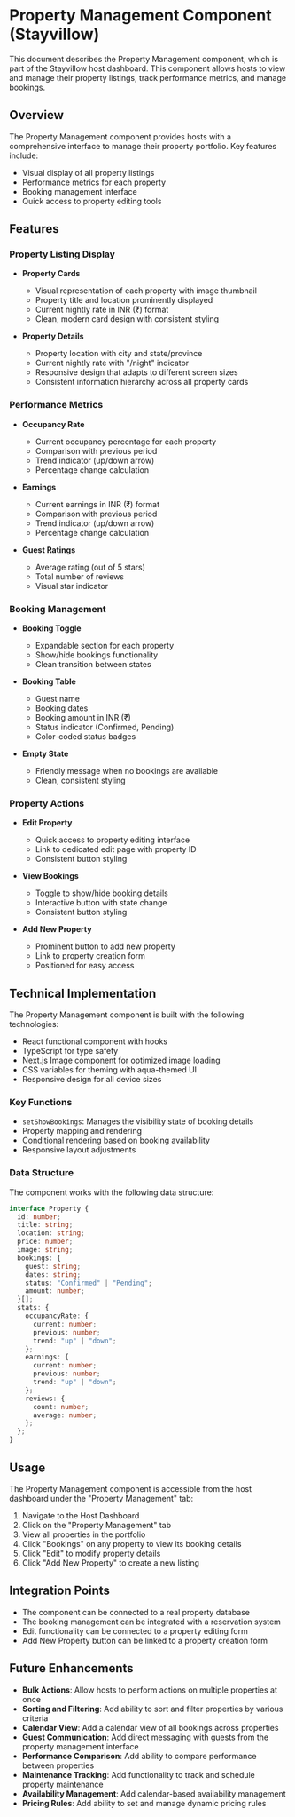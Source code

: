 # Property Management Component (Stayvillow)

This document describes the Property Management component, which is part of the Stayvillow host dashboard. This component allows hosts to view and manage their property listings, track performance metrics, and manage bookings.

## Overview

The Property Management component provides hosts with a comprehensive interface to manage their property portfolio. Key features include:

- Visual display of all property listings
- Performance metrics for each property
- Booking management interface
- Quick access to property editing tools

## Features

### Property Listing Display

- **Property Cards**
  - Visual representation of each property with image thumbnail
  - Property title and location prominently displayed
  - Current nightly rate in INR (₹) format
  - Clean, modern card design with consistent styling

- **Property Details**
  - Property location with city and state/province
  - Current nightly rate with "/night" indicator
  - Responsive design that adapts to different screen sizes
  - Consistent information hierarchy across all property cards

### Performance Metrics

- **Occupancy Rate**
  - Current occupancy percentage for each property
  - Comparison with previous period
  - Trend indicator (up/down arrow)
  - Percentage change calculation

- **Earnings**
  - Current earnings in INR (₹) format
  - Comparison with previous period
  - Trend indicator (up/down arrow)
  - Percentage change calculation

- **Guest Ratings**
  - Average rating (out of 5 stars)
  - Total number of reviews
  - Visual star indicator

### Booking Management

- **Booking Toggle**
  - Expandable section for each property
  - Show/hide bookings functionality
  - Clean transition between states

- **Booking Table**
  - Guest name
  - Booking dates
  - Booking amount in INR (₹)
  - Status indicator (Confirmed, Pending)
  - Color-coded status badges

- **Empty State**
  - Friendly message when no bookings are available
  - Clean, consistent styling

### Property Actions

- **Edit Property**
  - Quick access to property editing interface
  - Link to dedicated edit page with property ID
  - Consistent button styling

- **View Bookings**
  - Toggle to show/hide booking details
  - Interactive button with state change
  - Consistent button styling

- **Add New Property**
  - Prominent button to add new property
  - Link to property creation form
  - Positioned for easy access

## Technical Implementation

The Property Management component is built with the following technologies:
- React functional component with hooks
- TypeScript for type safety
- Next.js Image component for optimized image loading
- CSS variables for theming with aqua-themed UI
- Responsive design for all device sizes

### Key Functions

- `setShowBookings`: Manages the visibility state of booking details
- Property mapping and rendering
- Conditional rendering based on booking availability
- Responsive layout adjustments

### Data Structure

The component works with the following data structure:
```typescript
interface Property {
  id: number;
  title: string;
  location: string;
  price: number;
  image: string;
  bookings: {
    guest: string;
    dates: string;
    status: "Confirmed" | "Pending";
    amount: number;
  }[];
  stats: {
    occupancyRate: {
      current: number;
      previous: number;
      trend: "up" | "down";
    };
    earnings: {
      current: number;
      previous: number;
      trend: "up" | "down";
    };
    reviews: {
      count: number;
      average: number;
    };
  };
}
```

## Usage

The Property Management component is accessible from the host dashboard under the "Property Management" tab:

1. Navigate to the Host Dashboard
2. Click on the "Property Management" tab
3. View all properties in the portfolio
4. Click "Bookings" on any property to view its booking details
5. Click "Edit" to modify property details
6. Click "Add New Property" to create a new listing

## Integration Points

- The component can be connected to a real property database
- The booking management can be integrated with a reservation system
- Edit functionality can be connected to a property editing form
- Add New Property button can be linked to a property creation form

## Future Enhancements

- **Bulk Actions**: Allow hosts to perform actions on multiple properties at once
- **Sorting and Filtering**: Add ability to sort and filter properties by various criteria
- **Calendar View**: Add a calendar view of all bookings across properties
- **Guest Communication**: Add direct messaging with guests from the property management interface
- **Performance Comparison**: Add ability to compare performance between properties
- **Maintenance Tracking**: Add functionality to track and schedule property maintenance
- **Availability Management**: Add calendar-based availability management
- **Pricing Rules**: Add ability to set and manage dynamic pricing rules 